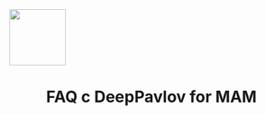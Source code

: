 <img src="https://medaboutme.ru/images/logo256x256.png" align="center" width="100" height="100"/>
 
<h1><center>FAQ c DeepPavlov for MAM
</center></h1>
